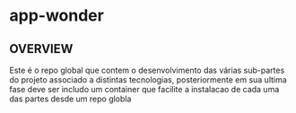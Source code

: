# app-wonder

## OVERVIEW
Este é o repo global que contem o desenvolvimento das várias sub-partes do projeto associado a distintas tecnologias, posteriormente em sua ultima fase deve ser includo um container que facilite a instalacao de cada uma das partes desde um repo globla